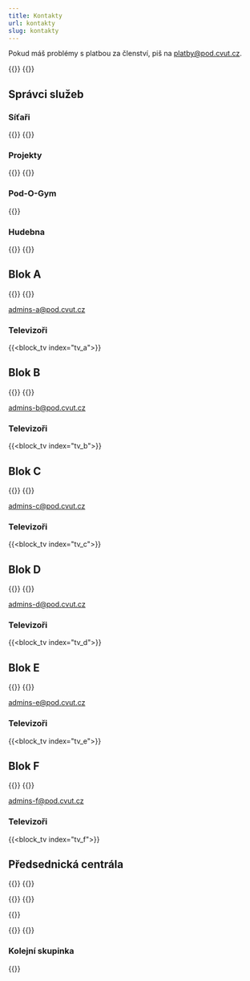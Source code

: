 ```yaml
---
title: Kontakty
url: kontakty
slug: kontakty
---
```

Pokud máš problémy s platbou za členství, piš na <platby@pod.cvut.cz>.

{{<contact index="chairman" role="Předseda">}}
{{<contact index="vice_chairman" role="Místopředsedkyně">}}

## Správci služeb
### Síťaři

{{<contact index="system_admin" role="Správce systémů">}}
{{<contact index="network_admin" role="Správce sítě">}}

### Projekty

{{<contact index="project_admin" role="Správce projektů">}}
{{<contact index="project_admin_deputy" role="Zástupce správce projektů">}}

### Pod-O-Gym

{{<contact index="gym_admin" role="Správce Pod-O-Gym">}}

### Hudebna

{{<contact index="music_room_admin" role="Správce hudebny">}}
{{<contact index="music_room_admin_deputy" role="Zástupce správce hudebny">}}

## Blok A

{{<contact index="blok_a_admin" role="Správce bloku A">}}
{{<contact index="blok_a_admin_deputy" role="Zástupce správce bloku A">}}

<admins-a@pod.cvut.cz>

### Televizoři

{{<block_tv index="tv_a">}}

## Blok B

{{<contact index="blok_b_admin" role="Správce bloku B">}}
{{<contact index="blok_b_admin_deputy" role="Zástupce správce bloku B">}}

<admins-b@pod.cvut.cz>

### Televizoři

{{<block_tv index="tv_b">}}

## Blok C

{{<contact index="blok_c_admin" role="Správce bloku C">}}
{{<contact index="blok_c_admin_deputy" role="Zástupce správce bloku C">}}

<admins-c@pod.cvut.cz>

### Televizoři

{{<block_tv index="tv_c">}}

## Blok D

{{<contact index="blok_d_admin" role="Správce bloku D">}}
{{<contact index="blok_d_admin_deputy" role="Zástupce správce bloku D">}}

<admins-d@pod.cvut.cz>

### Televizoři

{{<block_tv index="tv_d">}}

## Blok E

{{<contact index="blok_e_admin" role="Správce bloku E">}}
{{<contact index="blok_e_admin_deputy" role="Zástupce správce bloku E">}}

<admins-e@pod.cvut.cz>

### Televizoři

{{<block_tv index="tv_e">}}

## Blok F

{{<contact index="blok_f_admin" role="Správce bloku F">}}
{{<contact index="blok_f_admin_deputy" role="Zástupce správce bloku F">}}

<admins-f@pod.cvut.cz>

### Televizoři

{{<block_tv index="tv_f">}}

## Předsednická centrála

{{<contact index="printer_manager" role="Správkyně tiskárny">}}
{{<contact index="printer_manager_deputy" role="Zástupce správkyně tiskárny">}}

{{<contact index="lab_manager" role="Správce Pod-O-Lab">}}
{{<contact index="lab_manager_deputy" role="Zástupce správce Pod-O-Lab">}}

{{<contact index="bike_room_manager" role="Správce kolárny">}}

{{<contact index="pc_room_manager" role="Správce PC učebny">}}
{{<contact index="hr_manager" role="HR manager">}}

### Kolejní skupinka

{{<contact index="dormitory_group_manager" role="Vedoucí kolejní skupinky">}}